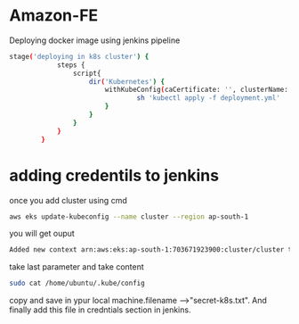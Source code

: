 # Amazon-FE

Deploying docker image using jenkins pipeline
```bash
stage('deploying in k8s cluster') {
            steps {
                script{
                    dir('Kubernetes') {
                        withKubeConfig(caCertificate: '', clusterName: '', contextName: '', credentialsId: 'k8s', namespace: '', restrictKubeConfigAccess: false, serverUrl: '') {
                                sh 'kubectl apply -f deployment.yml'
                        }  
                    }
                }
            }
        }
```

# adding credentils to jenkins

once you add cluster using cmd
```bash
aws eks update-kubeconfig --name cluster --region ap-south-1
```
you will get ouput
```bash
Added new context arn:aws:eks:ap-south-1:703671923900:cluster/cluster to /home/ubuntu/.kube/config
```
take last parameter and take content
```bash
sudo cat /home/ubuntu/.kube/config
```
copy and save in ypur local machine.filename -->"secret-k8s.txt". And finally add this file in credntials section in jenkins.
